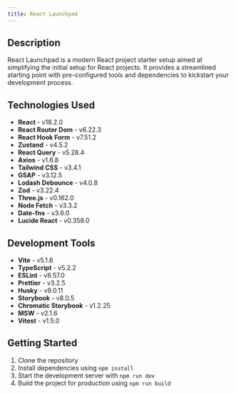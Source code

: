 ```yaml
---
title: React Launchpad
---
```



## Description
React Launchpad is a modern React project starter setup aimed at simplifying the initial setup for React projects. It provides a streamlined starting point with pre-configured tools and dependencies to kickstart your development process.

## Technologies Used
- **React** - v18.2.0
- **React Router Dom** - v6.22.3
- **React Hook Form** - v7.51.2
- **Zustand** - v4.5.2
- **React Query** - v5.28.4
- **Axios** - v1.6.8
- **Tailwind CSS** - v3.4.1
- **GSAP** - v3.12.5
- **Lodash Debounce** - v4.0.8
- **Zod** - v3.22.4
- **Three.js** - v0.162.0
- **Node Fetch** - v3.3.2
- **Date-fns** - v3.6.0
- **Lucide React** - v0.358.0

## Development Tools
- **Vite** - v5.1.6
- **TypeScript** - v5.2.2
- **ESLint** - v8.57.0
- **Prettier** - v3.2.5
- **Husky** - v9.0.11
- **Storybook** - v8.0.5
- **Chromatic Storybook** - v1.2.25
- **MSW** - v2.1.6
- **Vitest** - v1.5.0

## Getting Started
1. Clone the repository
2. Install dependencies using `npm install`
3. Start the development server with `npm run dev`
4. Build the project for production using `npm run build`
